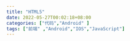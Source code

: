 ```yaml
---
title: "HTML5"
date: 2022-05-27T00:02:18+08:00
categories: ["代码","Android" ]
tags: ["前端" ,"Android","IOS","JavaScript"]
---
```




